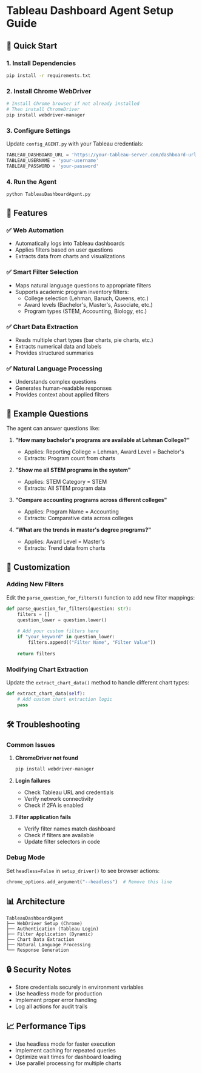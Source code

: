 # Tableau Dashboard Agent Setup Guide

## 🚀 Quick Start

### 1. Install Dependencies
```bash
pip install -r requirements.txt
```

### 2. Install Chrome WebDriver
```bash
# Install Chrome browser if not already installed
# Then install ChromeDriver
pip install webdriver-manager
```

### 3. Configure Settings
Update `config_AGENT.py` with your Tableau credentials:
```python
TABLEAU_DASHBOARD_URL = 'https://your-tableau-server.com/dashboard-url'
TABLEAU_USERNAME = 'your-username'
TABLEAU_PASSWORD = 'your-password'
```

### 4. Run the Agent
```bash
python TableauDashboardAgent.py
```

## 🎯 Features

### ✅ **Web Automation**
- Automatically logs into Tableau dashboards
- Applies filters based on user questions
- Extracts data from charts and visualizations

### ✅ **Smart Filter Selection**
- Maps natural language questions to appropriate filters
- Supports academic program inventory filters:
  - College selection (Lehman, Baruch, Queens, etc.)
  - Award levels (Bachelor's, Master's, Associate, etc.)
  - Program types (STEM, Accounting, Biology, etc.)

### ✅ **Chart Data Extraction**
- Reads multiple chart types (bar charts, pie charts, etc.)
- Extracts numerical data and labels
- Provides structured summaries

### ✅ **Natural Language Processing**
- Understands complex questions
- Generates human-readable responses
- Provides context about applied filters

## 📝 Example Questions

The agent can answer questions like:

1. **"How many bachelor's programs are available at Lehman College?"**
   - Applies: Reporting College = Lehman, Award Level = Bachelor's
   - Extracts: Program count from charts

2. **"Show me all STEM programs in the system"**
   - Applies: STEM Category = STEM
   - Extracts: All STEM program data

3. **"Compare accounting programs across different colleges"**
   - Applies: Program Name = Accounting
   - Extracts: Comparative data across colleges

4. **"What are the trends in master's degree programs?"**
   - Applies: Award Level = Master's
   - Extracts: Trend data from charts

## 🔧 Customization

### Adding New Filters
Edit the `parse_question_for_filters()` function to add new filter mappings:

```python
def parse_question_for_filters(question: str):
    filters = []
    question_lower = question.lower()
    
    # Add your custom filters here
    if "your_keyword" in question_lower:
        filters.append(("Filter Name", "Filter Value"))
    
    return filters
```

### Modifying Chart Extraction
Update the `extract_chart_data()` method to handle different chart types:

```python
def extract_chart_data(self):
    # Add custom chart extraction logic
    pass
```

## 🛠️ Troubleshooting

### Common Issues

1. **ChromeDriver not found**
   ```bash
   pip install webdriver-manager
   ```

2. **Login failures**
   - Check Tableau URL and credentials
   - Verify network connectivity
   - Check if 2FA is enabled

3. **Filter application fails**
   - Verify filter names match dashboard
   - Check if filters are available
   - Update filter selectors in code

### Debug Mode
Set `headless=False` in `setup_driver()` to see browser actions:
```python
chrome_options.add_argument("--headless")  # Remove this line
```

## 📊 Architecture

```
TableauDashboardAgent
├── WebDriver Setup (Chrome)
├── Authentication (Tableau Login)
├── Filter Application (Dynamic)
├── Chart Data Extraction
├── Natural Language Processing
└── Response Generation
```

## 🔒 Security Notes

- Store credentials securely in environment variables
- Use headless mode for production
- Implement proper error handling
- Log all actions for audit trails

## 📈 Performance Tips

- Use headless mode for faster execution
- Implement caching for repeated queries
- Optimize wait times for dashboard loading
- Use parallel processing for multiple charts




